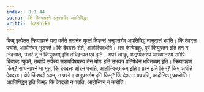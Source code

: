 ```yaml
---
index:  8.1.44
sutra:  किं क्रियाप्रश्ने ऽनुपसर्गम् अप्रतिषिद्धम्
vritti:  kashika 
---
```


किम् इत्येतत् क्रियाप्रश्ने यदा वर्तते तदानेन युक्तं तिङन्तं अनुपसर्गम् अप्रतिषिद्धं नानुदात्तं भवति। किं देवदत्तः पचति, आहोस्विद् भुङ्क्ते। किं देवदत्तः शेते, आहोस्विदधीते। अत्र केचिदाहुः, पूर्वं किंयुक्तम् इति तन् न निहन्यते, उत्तरं तु न किंयुक्तम् इति तन्निहन्यत एव इति। अपरे त्वाहुः, यद्यप्येकस्य आख्यातस्य समीपे किंशब्दः श्रूयते, तथापि सर्वस्य संशयविषयस्य तेन योगः इति उभयत्र प्रतिषेधेन भवितव्यम् इति। क्रियाग्रहणं किम्? साधनप्रश्ने मा भूत्, किं देवदत्तः ओदनं पचति, आहोस्विच्छाकम् इति। प्रश्न इति किम्? किम् अधीते देवदत्तः। क्षेपे किंशब्दो ऽयम्, न प्रश्ने। अनुपसर्गम् इति किम्? किं देवदत्तः प्रपचति, आहोस्वित् प्रकरोति। अप्रतिषिद्धम् इति किम्? किं देवदत्तो न पठति, आहोस्विन् न करोति।

